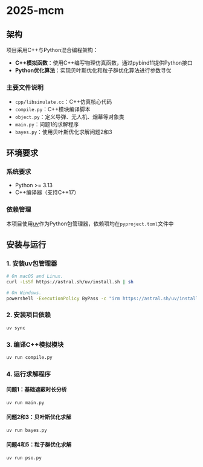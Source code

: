 # 2025-mcm

## 架构

项目采用C++与Python混合编程架构：

- **C++模拟函数**：使用C++编写物理仿真函数，通过pybind11提供Python接口
- **Python优化算法**：实现贝叶斯优化和粒子群优化算法进行参数寻优

### 主要文件说明

- `cpp/libsimulate.cc`：C++仿真核心代码
- `compile.py`：C++模块编译脚本
- `object.py`：定义导弹、无人机、烟幕等对象类
- `main.py`：问题1的求解程序
- `bayes.py`：使用贝叶斯优化求解问题2和3

## 环境要求

### 系统要求

- Python >= 3.13
- C++编译器（支持C++17）

### 依赖管理

本项目使用[uv](https://github.com/astral-sh/uv)作为Python包管理器，依赖项均在`pyproject.toml`文件中

## 安装与运行

### 1. 安装uv包管理器

```bash
# On macOS and Linux.
curl -LsSf https://astral.sh/uv/install.sh | sh

# On Windows.
powershell -ExecutionPolicy ByPass -c "irm https://astral.sh/uv/install.ps1 | iex"
```

### 2. 安装项目依赖

```bash
uv sync
```

### 3. 编译C++模拟模块

```bash
uv run compile.py
```

### 4. 运行求解程序

#### 问题1：基础遮蔽时长分析

```bash
uv run main.py
```

#### 问题2和3：贝叶斯优化求解

```bash
uv run bayes.py
```

#### 问题4和5：粒子群优化求解

```bash
uv run pso.py
```